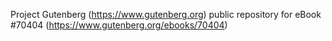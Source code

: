 Project Gutenberg (https://www.gutenberg.org) public repository for
eBook #70404 (https://www.gutenberg.org/ebooks/70404)
